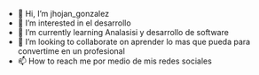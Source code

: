 - 👋 Hi, I’m jhojan_gonzalez
- 👀 I’m interested in el desarrollo 
- 🌱 I’m currently learning Analasisi y desarrollo de software
- 💞️ I’m looking to collaborate on aprender lo mas que pueda para convertime en un profesional
- 📫 How to reach me por medio de mis redes sociales 

<!---
Fiutwer09/Fiutwer09 is a ✨ special ✨ repository because its `README.md` (this file) appears on your GitHub profile.
You can click the Preview link to take a look at your changes.
--->

